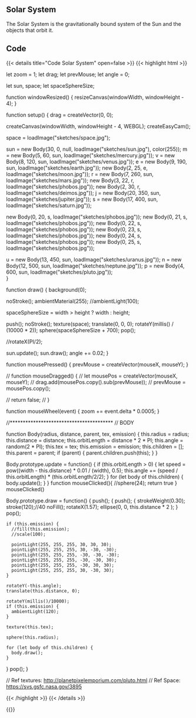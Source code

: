 ## Solar System

The Solar System is the gravitationally bound system of the Sun and the objects that orbit it. 


## Code

{{< details title="Code Solar System" open=false >}}
{{< highlight html >}}

let zoom = 1;
let drag;
let prevMouse;
let angle = 0;

let sun, space;
let spaceSphereSize;

function windowResized() {
  resizeCanvas(windowWidth, windowHeight - 4);
}

function setup() {
  drag = createVector(0, 0);
  
  createCanvas(windowWidth, windowHeight - 4, WEBGL);
  createEasyCam();
  
  space = loadImage("sketches/space.jpg");
  
sun = new Body(30, 0, null, loadImage("sketches/sun.jpg"), color(255));
  m = new Body(5, 60, sun, loadImage("sketches/mercury.jpg"));
  v = new Body(8, 120, sun, loadImage("sketches/venus.jpg"));
  e = new Body(9, 190, sun, loadImage("sketches/earth.jpg"));
  new Body(2, 25, e, loadImage("sketches/moon.jpg"));
  r = new Body(7, 260, sun, loadImage("sketches/mars.jpg"));
  new Body(3, 22, r, loadImage("sketches/phobos.jpg"));
  new Body(2, 30, r, loadImage("sketches/deimos.jpg"));
  j = new Body(20, 350, sun, loadImage("sketches/jupiter.jpg"));
  s = new Body(17, 400, sun, loadImage("sketches/saturn.jpg"));
  
  new Body(0, 20, s, loadImage("sketches/phobos.jpg"));
  new Body(0, 21, s, loadImage("sketches/phobos.jpg"));
  new Body(0, 22, s, loadImage("sketches/phobos.jpg"));
  new Body(0, 23, s, loadImage("sketches/phobos.jpg"));
  new Body(0, 24, s, loadImage("sketches/phobos.jpg"));
  new Body(0, 25, s, loadImage("sketches/phobos.jpg"));
  
  u = new Body(13, 450, sun, loadImage("sketches/uranus.jpg"));
  n = new Body(12, 500, sun, loadImage("sketches/neptune.jpg"));
  p = new Body(4, 600, sun, loadImage("sketches/pluto.jpg"));  
}

function draw() {
  background(0);
  
  noStroke();
  ambientMaterial(255);
  //ambientLight(100);
  
  spaceSphereSize = width > height ? width : height;
  
  push();
  noStroke();
  texture(space);
  translate(0, 0, 0);
  rotateY(millis() / (10000 * 2));
  sphere(spaceSphereSize + 700);
  pop();
  
  //rotateX(PI/2);

  sun.update();
  sun.draw();
  angle += 0.02;
}

function mousePressed() {
  prevMouse = createVector(mouseX, mouseY);
}

// function mouseDragged() {
//   let mousePos = createVector(mouseX, mouseY);
//   drag.add(mousePos.copy().sub(prevMouse));
//   prevMouse = mousePos.copy();
  
//   return false;
// }

function mouseWheel(event) {
  zoom += event.delta * 0.0005;
}

//****************************************
// BODY

function Body(radius, distance, parent, tex, emission) {
  this.radius = radius;
  this.distance = distance;
  this.orbitLength = distance * 2 * PI;
  this.angle = random(2 * PI);
  this.tex = tex;
  this.emission = emission;
  this.children = [];
  this.parent = parent;
  if (parent) {
    parent.children.push(this);
  }
}

Body.prototype.update = function() {
  if (this.orbitLength > 0) {
    let speed = pow((width - this.distance) * 0.01 / (width), 0.5);
    this.angle += (speed / this.orbitLength) * (this.orbitLength/2/2);
  }
  for (let body of this.children) {
    body.update();
  }
}
function mouseClicked(){
      //sphere(24);
      return true
    }
    mouseClicked()
    

Body.prototype.draw = function() {
  push();
  {
    push();
    {
      strokeWeight(0.30);
      stroke(120);//40
      noFill();
      rotateX(1.57);
      ellipse(0, 0, this.distance * 2 );
    }
    pop();
    
    if (this.emission) {
      //fill(this.emission);
      //scale(100);
      
      pointLight(255, 255, 255, 30, 30, 30);
      pointLight(255, 255, 255, 30, -30, -30);
      pointLight(255, 255, 255, -30, -30, -30);
      pointLight(255, 255, 255, -30, -30, 30);
      pointLight(255, 255, 255, -30, 30, 30);
      pointLight(255, 255, 255, 30, -30, 30);
    }
    
    rotateY(-this.angle);
    translate(this.distance, 0);
    
    rotateY(millis()/10000);
    if (this.emission) {
      ambientLight(120);
    }
    
    texture(this.tex);
  
    sphere(this.radius);
    
    for (let body of this.children) {
      body.draw();
    }
  }
  pop();
}

// Ref textures: http://planetpixelemporium.com/pluto.html 
// Ref Space: https://svs.gsfc.nasa.gov/3895 

{{< /highlight >}}
{{< /details >}}

{{<p5-iframe sketch="/vc_page/sketches/solar_system.js" width="410" height="410">}}